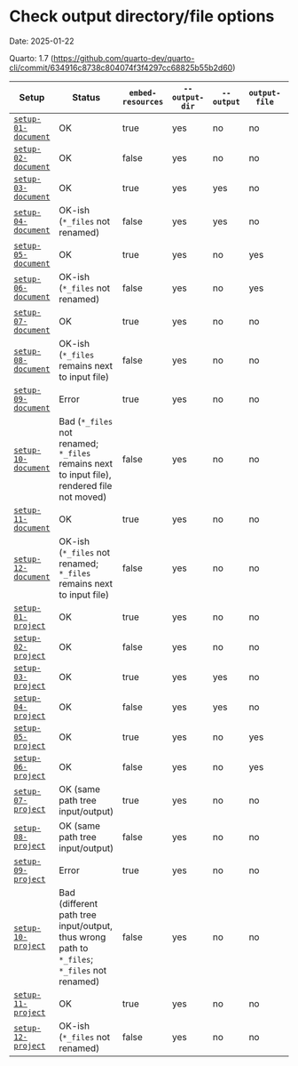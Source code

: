 # Check output directory/file options

Date: 2025-01-22

Quarto: 1.7 (https://github.com/quarto-dev/quarto-cli/commit/634916c8738c804074f3f4297cc68825b55b2d60)

| Setup                                      | Status                                                                                      | `embed-resources` | `--output-dir` | `--output` | `output-file` | `input/` | `_quarto.yml` |
|--------------------------------------------|---------------------------------------------------------------------------------------------|-------------------|----------------|------------|---------------|----------|---------------|
| [`setup-01-document`](./setup-01-document) | OK                                                                                          | true              | yes            | no         | no            | no       | no            |
| [`setup-02-document`](./setup-02-document) | OK                                                                                          | false             | yes            | no         | no            | no       | no            |
| [`setup-03-document`](./setup-03-document) | OK                                                                                          | true              | yes            | yes        | no            | no       | no            |
| [`setup-04-document`](./setup-04-document) | OK-ish (`*_files` not renamed)                                                              | false             | yes            | yes        | no            | no       | no            |
| [`setup-05-document`](./setup-05-document) | OK                                                                                          | true              | yes            | no         | yes           | no       | no            |
| [`setup-06-document`](./setup-06-document) | OK-ish (`*_files` not renamed)                                                              | false             | yes            | no         | yes           | no       | no            |
| [`setup-07-document`](./setup-07-document) | OK                                                                                          | true              | yes            | no         | no            | yes      | no            |
| [`setup-08-document`](./setup-08-document) | OK-ish (`*_files` remains next to input file)                                               | false             | yes            | no         | no            | yes      | no            |
| [`setup-09-document`](./setup-09-document) | Error                                                                                       | true              | yes            | no         | no            | yes      | no            |
| [`setup-10-document`](./setup-10-document) | Bad (`*_files` not renamed; `*_files` remains next to input file), rendered file not moved) | false             | yes            | no         | no            | yes      | no            |
| [`setup-11-document`](./setup-11-document) | OK                                                                                          | true              | yes            | no         | no            | yes      | no            |
| [`setup-12-document`](./setup-12-document) | OK-ish (`*_files` not renamed; `*_files` remains next to input file)                        | false             | yes            | no         | no            | yes      | no            |
| [`setup-01-project`](./setup-01-project)   | OK                                                                                          | true              | yes            | no         | no            | no       | yes           |
| [`setup-02-project`](./setup-02-project)   | OK                                                                                          | false             | yes            | no         | no            | no       | yes           |
| [`setup-03-project`](./setup-03-project)   | OK                                                                                          | true              | yes            | yes        | no            | no       | yes           |
| [`setup-04-project`](./setup-04-project)   | OK                                                                                          | false             | yes            | yes        | no            | no       | yes           |
| [`setup-05-project`](./setup-05-project)   | OK                                                                                          | true              | yes            | no         | yes           | no       | yes           |
| [`setup-06-project`](./setup-06-project)   | OK                                                                                          | false             | yes            | no         | yes           | no       | yes           |
| [`setup-07-project`](./setup-07-project)   | OK (same path tree input/output)                                                            | true              | yes            | no         | no            | yes      | yes           |
| [`setup-08-project`](./setup-08-project)   | OK (same path tree input/output)                                                            | false             | yes            | no         | no            | yes      | yes           |
| [`setup-09-project`](./setup-09-project)   | Error                                                                                       | true              | yes            | no         | no            | yes      | yes           |
| [`setup-10-project`](./setup-10-project)   | Bad (different path tree input/output, thus wrong path to `*_files`; `*_files` not renamed) | false             | yes            | no         | no            | yes      | yes           |
| [`setup-11-project`](./setup-11-project)   | OK                                                                                          | true              | yes            | no         | no            | yes      | yes           |
| [`setup-12-project`](./setup-12-project)   | OK-ish (`*_files` not renamed)                                                              | false             | yes            | no         | no            | yes      | yes           |
